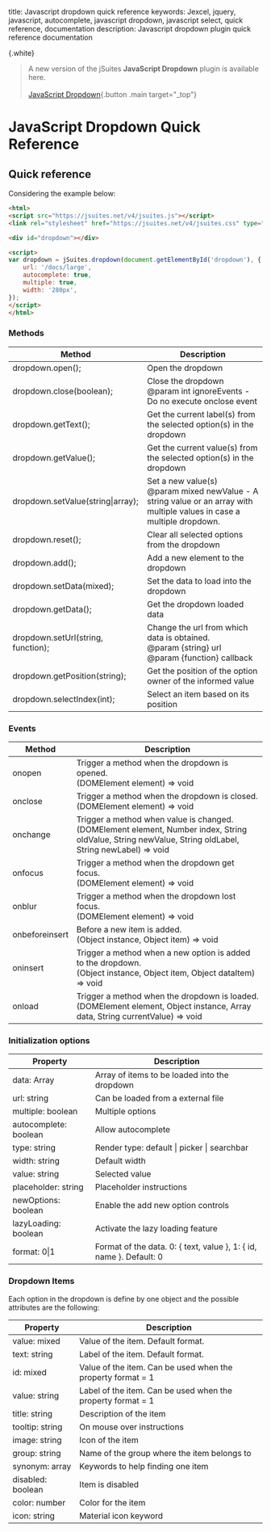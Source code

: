 title: Javascript dropdown quick reference
keywords: Jexcel, jquery, javascript, autocomplete, javascript dropdown, javascript select, quick reference, documentation
description: Javascript dropdown plugin quick reference documentation

{.white}
> A new version of the jSuites **JavaScript Dropdown** plugin is available here.
> <br><br>
> [JavaScript Dropdown](/docs/dropdown){.button .main target="_top"}

# JavaScript Dropdown Quick Reference

## Quick reference


Considering the example below:

```html
<html>
<script src="https://jsuites.net/v4/jsuites.js"></script>
<link rel="stylesheet" href="https://jsuites.net/v4/jsuites.css" type="text/css" />

<div id="dropdown"></div>

<script>
var dropdown = jSuites.dropdown(document.getElementById('dropdown'), {
    url: '/docs/large',
    autocomplete: true,
    multiple: true,
    width: '280px',
});
</script>
</html>
```




### Methods

| Method                             | Description                                                                                         |
|------------------------------------|-----------------------------------------------------------------------------------------------------|
| dropdown.open();                   | Open the dropdown                                                                                   |
| dropdown.close(boolean);           | Close the dropdown<br>@param int ignoreEvents - Do no execute onclose event                        |
| dropdown.getText();                | Get the current label(s) from the selected option(s) in the dropdown                                |
| dropdown.getValue();               | Get the current value(s) from the selected option(s) in the dropdown                                |
| dropdown.setValue(string\|array);  | Set a new value(s)<br>@param mixed newValue - A string value or an array with multiple values in case a multiple dropdown. |
| dropdown.reset();                  | Clear all selected options from the dropdown                                                        |
| dropdown.add();                    | Add a new element to the dropdown                                                                   |
| dropdown.setData(mixed);           | Set the data to load into the dropdown                                                              |
| dropdown.getData();                | Get the dropdown loaded data                                                                        |
| dropdown.setUrl(string, function); | Change the url from which data is obtained.  <br>@param {string} url  <br>@param {function} callback |
| dropdown.getPosition(string);      | Get the position of the option owner of the informed value                                          |
| dropdown.selectIndex(int);         | Select an item based on its position                                                                |

### Events

| Method         | Description                                                                                                                                                  |
|----------------|--------------------------------------------------------------------------------------------------------------------------------------------------------------|
| onopen         | Trigger a method when the dropdown is opened.<br>(DOMElement element) => void                                                                                |
| onclose        | Trigger a method when the dropdown is closed.<br>(DOMElement element) => void                                                                                |
| onchange       | Trigger a method when value is changed.<br>(DOMElement element, Number index, String oldValue, String newValue, String oldLabel, String newLabel) => void    |
| onfocus        | Trigger a method when the dropdown get focus.<br>(DOMElement element) => void                                                                                |
| onblur         | Trigger a method when the dropdown lost focus.<br>(DOMElement element) => void                                                                               |
| onbeforeinsert | Before a new item is added.<br>(Object instance, Object item) => void                                                                                        |
| oninsert       | Trigger a method when a new option is added to the dropdown.<br>(Object instance, Object item, Object dataItem) => void                                      |
| onload         | Trigger a method when the dropdown is loaded.<br>(DOMElement element, Object instance, Array data, String currentValue) => void                              |

### Initialization options

| Property               | Description                                                         |
|------------------------|---------------------------------------------------------------------|
| data: Array            | Array of items to be loaded into the dropdown                       |
| url: string            | Can be loaded from a external file                                  |
| multiple: boolean      | Multiple options                                                    |
| autocomplete: boolean  | Allow autocomplete                                                  |
| type: string           | Render type: default \| picker \| searchbar                         |
| width: string          | Default width                                                       |
| value: string          | Selected value                                                      |
| placeholder: string    | Placeholder instructions                                            |
| newOptions: boolean    | Enable the add new option controls                                  |
| lazyLoading: boolean   | Activate the lazy loading feature                                   |
| format: 0\|1           | Format of the data. 0: { text, value }, 1: { id, name }. Default: 0 |

### Dropdown Items

Each option in the dropdown is define by one object and the possible attributes are the following:

| Property          | Description                                                 |
|-------------------|-------------------------------------------------------------|
| value: mixed      | Value of the item. Default format.                          |
| text: string      | Label of the item. Default format.                          |
| id: mixed         | Value of the item. Can be used when the property format = 1 |
| value: string     | Label of the item. Can be used when the property format = 1 |
| title: string     | Description of the item                                     |
| tooltip: string   | On mouse over instructions                                  |
| image: string     | Icon of the item                                            |
| group: string     | Name of the group where the item belongs to                 |
| synonym: array    | Keywords to help finding one item                           |
| disabled: boolean | Item is disabled                                            |
| color: number     | Color for the item                                          |
| icon: string      | Material icon keyword                                       |
